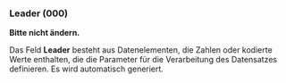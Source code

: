 ### Leader (000)

**Bitte nicht ändern.**

Das Feld **Leader** besteht aus Datenelementen, die Zahlen oder kodierte Werte enthalten, die die Parameter für die Verarbeitung des Datensatzes definieren. Es wird automatisch generiert.  
